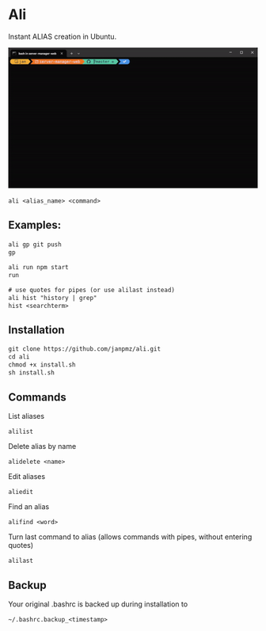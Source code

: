 # Ali

Instant ALIAS creation in Ubuntu.

![](ali_example_gif.gif)


```
ali <alias_name> <command>
```

## Examples:

```
ali gp git push
gp
```

```
ali run npm start
run
```

```
# use quotes for pipes (or use alilast instead)
ali hist "history | grep"
hist <searchterm>
```

## Installation
```
git clone https://github.com/janpmz/ali.git
cd ali
chmod +x install.sh
sh install.sh
```

## Commands

List aliases
```
alilist
```

Delete alias by name
```
alidelete <name>
```

Edit aliases
```
aliedit
```

Find an alias
```
alifind <word>
```

Turn last command to alias (allows commands with pipes, without entering quotes) 
```
alilast
```

## Backup
Your original .bashrc is backed up during installation to
```
~/.bashrc.backup_<timestamp>
```




